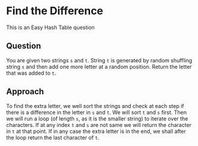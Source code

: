 # Find the Difference

This is an Easy Hash Table question

## Question
You are given two strings `s` and `t`.
String `t` is generated by random shuffling string `s` and then add one more letter at a random position.
Return the letter that was added to `t`.

## Approach
To find the extra letter, we well sort the strings and check at each step if there is a difference in the letter in `s` and `t`.
We will sort `t` and `s` first. Then we will run a loop (of length `s`, as it is the smaller string) to iterate over the characters.
If at any index `t` and `s` are not same we will return the character in `t` at that point. If in any case the extra letter is in the end, we shall after the loop return the last character of `t`.
